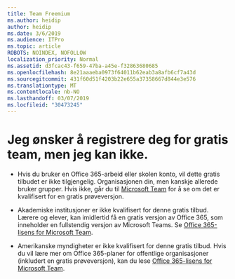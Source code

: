 ```yaml
---
title: Team Freemium
ms.author: heidip
author: heidip
ms.date: 3/6/2019
ms.audience: ITPro
ms.topic: article
ROBOTS: NOINDEX, NOFOLLOW
localization_priority: Normal
ms.assetid: d3fcac43-f659-47ba-a45e-f32863680685
ms.openlocfilehash: 8e21aaaeba0973f64011b62eab3a8afb6cf7a43d
ms.sourcegitcommit: 431f60d51f4203b22e655a37358667d844e3e576
ms.translationtype: MT
ms.contentlocale: nb-NO
ms.lasthandoff: 03/07/2019
ms.locfileid: "30473245"
---
```

# <a name="id-like-to-sign-up-for-teams-free-but-i-cant"></a>Jeg ønsker å registrere deg for gratis team, men jeg kan ikke.

- Hvis du bruker en Office 365-arbeid eller skolen konto, vil dette gratis tilbudet er ikke tilgjengelig. Organisasjonen din, men kanskje allerede bruker grupper. Hvis ikke, går du til [Microsoft Team](https://products.office.com/en-us/microsoft-teams/group-chat-software) for å se om det er kvalifisert for en gratis prøveversjon.

- Akademiske institusjoner er ikke kvalifisert for denne gratis tilbud. Lærere og elever, kan imidlertid få en gratis versjon av Office 365, som inneholder en fullstendig versjon av Microsoft Teams. Se [Office 365-lisens for Microsoft Team](https://docs.microsoft.com/microsoftteams/office-365-licensing).

- Amerikanske myndigheter er ikke kvalifisert for denne gratis tilbud. Hvis du vil lære mer om Office 365-planer for offentlige organisasjoner (inkludert en gratis prøveversjon), kan du lese [Office 365-lisens for Microsoft Team](https://docs.microsoft.com/microsoftteams/office-365-licensing).


